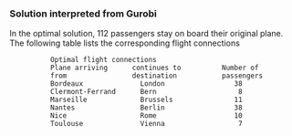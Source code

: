 ### Solution interpreted from Gurobi

In the optimal solution, 112 passengers stay on board their original plane. The following table lists the
corresponding flight connections

              Optimal flight connections
              Plane arriving      continues to          Number of
              from                destination           passengers
              Bordeaux              London                 38
              Clermont-Ferrand      Bern                    8
              Marseille             Brussels               11
              Nantes                Berlin                 38
              Nice                  Rome                   10
              Toulouse              Vienna                  7
